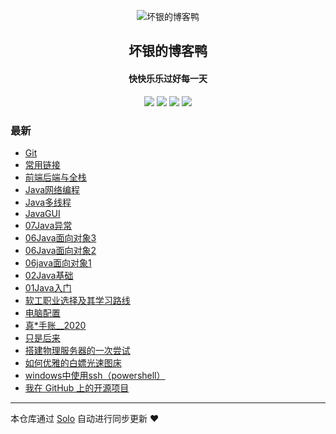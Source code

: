 <p align="center"><img alt="坏银的博客鸭" src="https://static.b3log.org/images/brand/solo-32.png"></p><h2 align="center">
坏银的博客鸭
</h2>

<h4 align="center">快快乐乐过好每一天</h4>
<p align="center"><a title="坏银的博客鸭" target="_blank" href="https://github.com/lmlx66/solo-blog"><img src="https://img.shields.io/github/last-commit/lmlx66/solo-blog.svg?style=flat-square&color=FF9900"></a>
<a title="GitHub repo size in bytes" target="_blank" href="https://github.com/lmlx66/solo-blog"><img src="https://img.shields.io/github/repo-size/lmlx66/solo-blog.svg?style=flat-square"></a>
<a title="Solo Version" target="_blank" href="https://github.com/88250/solo/releases"><img src="https://img.shields.io/badge/solo-4.3.1-f1e05a.svg?style=flat-square&color=blueviolet"></a>
<a title="Hits" target="_blank" href="https://github.com/88250/hits"><img src="https://hits.b3log.org/lmlx66/solo-blog.svg"></a></p>

### 最新

* [Git](http://adongs.com/articles/2020/08/11/1597145313103.html)
* [常用链接](http://adongs.com/articles/2020/08/03/1596459829642.html)
* [前端后端与全栈](http://adongs.com/articles/2020/08/03/1596452876679.html)
* [Java网络编程](http://adongs.com/articles/2020/07/24/1595580665272.html)
* [Java多线程](http://adongs.com/articles/2020/07/13/1594642549203.html)
* [JavaGUI](http://adongs.com/articles/2020/07/11/1594451206834.html)
* [07Java异常](http://adongs.com/articles/2020/07/07/1594113181685.html)
* [06Java面向对象3](http://adongs.com/articles/2020/07/07/1594093515520.html)
* [06Java面向对象2](http://adongs.com/articles/2020/07/07/1594087921646.html)
* [06java面向对象1](http://adongs.com/articles/2020/07/06/1594023715581.html)
* [02Java基础](http://adongs.com/articles/2020/07/06/1593999640193.html)
* [01Java入门](http://adongs.com/articles/2020/07/05/1593959975413.html)
* [软工职业选择及其学习路线](http://adongs.com/articles/2020/07/05/1593952447472.html)
* [电脑配置](http://adongs.com/articles/2020/06/11/1591885880542.html)
* [真*手账__2020](http://adongs.com/articles/2020/06/09/1591708469962.html)
* [只是后来](http://adongs.com/articles/2020/06/08/1591593743310.html)
* [搭建物理服务器的一次尝试](http://adongs.com/articles/2020/06/07/1591541419201.html)
* [如何优雅的白嫖光速图床](http://adongs.com/articles/2020/06/06/1591437220179.html)
* [windows中使用ssh（powershell）](http://adongs.com/articles/2020/06/05/1591327497139.html)
* [我在 GitHub 上的开源项目](http://adongs.com/my-github-repos)



---

本仓库通过 [Solo](https://github.com/88250/solo) 自动进行同步更新 ❤️ 